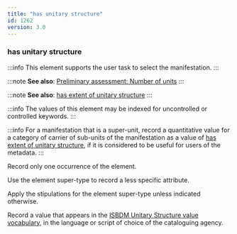 ```yaml
---
title: "has unitary structure"
id: 1262
version: 3.0
---
```


### has unitary structure <Mandatory />

<ElementReference />

:::info
This element supports the user task to select the manifestation.
:::

:::note
**See also**: [Preliminary assessment: Number of units](/ISBDM/docs/assess/p010.html)
:::

:::note
**See also**: [has extent of unitary structure](/ISBDM/docs/attributes/1275.html)
:::

:::info
The values of this element may be indexed for uncontrolled or controlled keywords.
:::

:::info
For a manifestation that is a super-unit, record a quantitative value for a category of carrier of sub-units of the manifestation as a value of [has extent of unitary structure](/ISBDM/docs/attributes/1275.html), if it is considered to be useful for users of the metadata.
:::

<Stipulation>Record only one occurrence of the element.</Stipulation>

<Stipulation>Use the element super-type to record a less specific attribute.</Stipulation>

<Stipulation>Apply the stipulations for the element super-type unless indicated otherwise.</Stipulation>

<Stipulation>Record a value that appears in the [ISBDM Unitary Structure value vocabulary](/ISBDM/docs/ves/1262.html), in the language or script of choice of the cataloguing agency.</Stipulation>

<ExampleBlock
  label="has unitary structure"
  value="single unit"
  comment="Knitting the Semantic Web (2007; Howarth Information Press; volume)"
/>

<ExampleBlock
  label="has unitary structure"
  value="multiple unit"
  comment="Biblioteka Vjeverica (1957-1998, Mladost; svezak)"
/>
